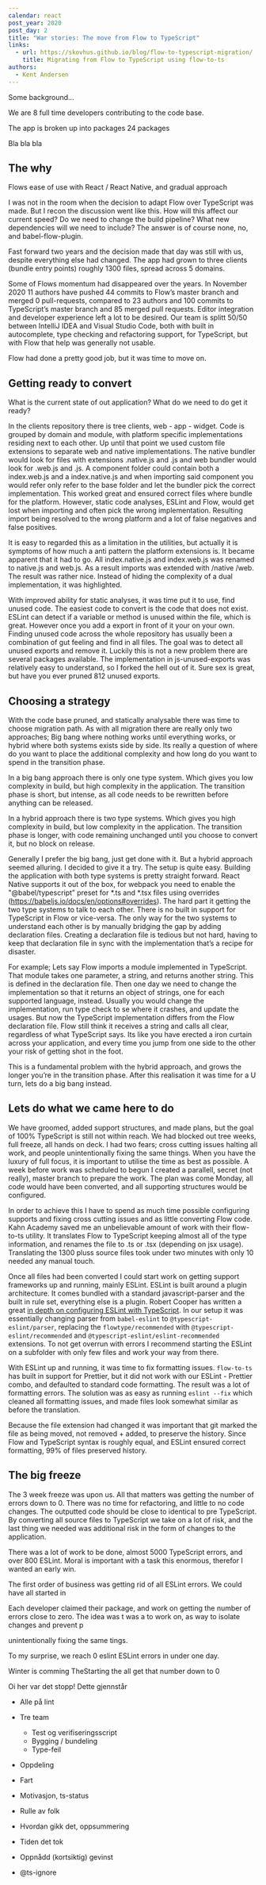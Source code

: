 ```yaml
---
calendar: react
post_year: 2020
post_day: 2
title: "War stories: The move from Flow to TypeScript"
links:
  - url: https://skovhus.github.io/blog/flow-to-typescript-migration/
    title: Migrating from Flow to TypeScript using flow-to-ts
authors:
  - Kent Andersen
---
```

Some background…

We are 8 full time developers contributing to the code base. 

The app is broken up into packages 24 packages

Bla bla bla

## The why

Flows ease of use with React / React Native, and gradual approach

I was not in the room when the decision to adapt Flow over TypeScript was made. But I recon the discussion went like this. How will this affect our current speed? Do we need to change the build pipeline? What new dependencies will we need to include? The answer is of course none, no, and babel-flow-plugin. 

Fast forward two years and the decision made that day was still with us, despite everything else had changed. The app had grown to three clients (bundle entry points) roughly 1300 files, spread across 5 domains. 

Some of Flows momentum had disappeared over the years. In November 2020 11 authors have pushed 44 commits to Flow’s master branch and merged 0 pull-requests, compared to 23 authors and 100 commits to TypeScript’s master branch and 85 merged pull requests. Editor integration and developer experience left a lot to be desired. Our team is splitt 50/50 between IntelliJ IDEA and Visual Studio Code, both with built in autocomplete, type checking and refactoring support, for TypeScript, but with Flow that help was generally not usable. 

Flow had done a pretty good job, but it was time to move on.

## Getting ready to convert

What is the current state of out application? What do we need to do get it ready?

In the clients repository there is tree clients, web - app - widget. Code is grouped by domain and module, with platform specific implementations residing next to each other. Up until that point we used custom file extensions to separate web and native implementations. The native bundler would look for files with extensions .native.js and .js and web bundler would look for .web.js and .js. A component folder could contain both a index.web.js and a index.native.js and when importing said component you would refer only refer to the base folder and let the bundler pick the correct implementation. This worked great and ensured correct files where bundle for the platform. However, static code analyses, ESLint and Flow, would get lost when importing and often pick the wrong implementation. Resulting import being resolved to the wrong platform and a lot of false negatives and false positives.

It is easy to regarded this as a limitation in the utilities, but actually it is symptoms of how much a anti pattern the platform extensions is. It became apparent that it had to go. All index.native.js and index.web.js was renamed to native.js and web.js. As a result imports was extended with /native /web. The result was rather nice. Instead of hiding the complexity of a dual implementation, it was highlighted.   

With improved ability for static analyses, it was time put it to use, find unused code. The easiest code to convert is the code that does not exist. ESLint can detect if a variable or method is unused within the file, which is great. However once you add a export in front of it your on your own. Finding unused code across the whole repository has usually been a combination of gut feeling and find in all files. The goal was to detect all unused exports and remove it. Luckily this is not a new problem there are several packages available. The implementation in js-unused-exports was relatively easy to understand, so I forked the hell out of it. Sure sex is great, but have you ever pruned 812 unused exports. 

## Choosing a strategy

With the code base pruned, and statically analysable there was time to choose migration path. As with all migration there are really only two approaches; Big bang where nothing works until everything works, or hybrid where both systems exists side by side. Its really a question of where do you want to place the additional complexity and how long do you want to spend in the transition phase.

In a big bang approach there is only one type system. Which gives you low complexity in build, but high complexity in the application. The transition phase is short, but intense, as all code needs to be rewritten before anything can be released. 

In a hybrid approach there is two type systems. Which gives you high complexity in build, but low complexity in the application. The transition phase is longer, with code remaining unchanged until you choose to convert it, but no block on release.

Generally I prefer the big bang, just get done with it. But a hybrid approach seemed alluring. I decided to give it a try. The setup is quite easy. Building the application with both type systems is pretty straight forward. React Native supports it out of the box, for webpack you need to enable the "@babel/typescript” preset for \*.ts and \*.tsx files using overrides (https://babeljs.io/docs/en/options#overrides). The hard part it getting the two type systems to talk to each other. There is no built in support for TypeScript in Flow or vice-versa. The only way for the two systems to understand each other is by manually bridging the gap by adding declaration files. Creating a declaration file is tedious but not hard, having to keep that declaration file in sync with the implementation that’s a recipe for disaster. 

For example; Lets say Flow imports a module implemented in TypeScript. That module takes one parameter, a string, and returns another string. This is defined in the declaration file. Then one day we need to change the implementation so that it returns an object of strings, one for each supported language, instead. Usually you would change the implementation, run type check to se where it crashes, and update the usages. But now the TypeScript implementation differs from the Flow declaration file. Flow still think it receives a string and calls all clear, regardless of what TypeScript says. Its like you have erected a iron curtain across your application, and every time you jump from one side to the other your risk of getting shot in the foot.

This is a fundamental problem with the hybrid approach, and grows the longer you’re in the transition phase. After this realisation it was time for a U turn, lets do a big bang instead.

## Lets do what we came here to do 

We have groomed, added support structures, and made plans, but the goal of 100% TypeScript is still not within reach. We had blocked out tree weeks, full freeze, all hands on deck. I had two fears; cross cutting issues halting all work, and people unintentionally fixing the same things. When you have the luxury of full focus, it is important to utilise the time as best as possible. A week before work was scheduled to begun I created a parallell, secret (not really), master branch to prepare the work. The plan was come Monday, all code would have been converted, and all supporting structures would be configured. 

In order to achieve this I have to spend as much time possible configuring supports and fixing cross cutting issues and as little converting Flow code. Kahn Academy saved me an unbelievable amount of work with their  flow-to-ts utility. It translates Flow to TypeScript keeping almost all of the type information, and renames the file to .ts or .tsx (depending on jsx usage). Translating the 1300 pluss source files took under two minutes with only 10 needed any manual touch. 

Once all files had been converted I could start work on getting support frameworks up and running, mainly ESLint. ESLint is built around a plugin architecture. It comes bundled with a standard javascript-parser and the built in rule set, everything else is a plugin. Robert Cooper has written a great [in depth on configuring ESLint with TypeScript](https://www.robertcooper.me/using-eslint-and-prettier-in-a-typescript-project). In our setup it was essentially changing parser from `babel-eslint` to `@typescript-eslint/parser`, replacing the   `flowtype/recommended` with `@typescript-eslint/recommended` and `@typescript-eslint/eslint-recommended`  extensions. To not get overrun with errors I recommend starting the ESLint on a subfolder with only few files and work your way from there.

With ESLint up and running, it was time to fix formatting issues. `flow-to-ts` has built in support for Prettier, but it did not work with our ESLint - Prettier combo, and defaulted to standard code formatting. The result was  a lot of formatting errors. The solution was as easy as running `eslint --fix` which cleaned all formatting issues, and made files look somewhat similar as before the translation. 

Because the file extension had changed it was important that git marked the file as being moved, not removed + added, to preserve the history. Since Flow and TypeScript syntax is roughly equal, and ESLint ensured correct formatting, 99% of files preserved history. 

## The big freeze

The 3 week freeze was upon us. All that matters was getting the number of errors down to 0. There was no time for refactoring, and little to no code changes. The outputted code should be close to identical to pre TypeScript. By converting all source files to TypeScript we take on a lot of risk, and the last thing we needed was additional risk in the form of changes to the application.

There was a lot of work to be done, almost 5000 TypeScript errors, and over 800 ESLint. Moral is important with a task this enormous, therefor I wanted an early win. 

The first order of business was getting rid of all ESLint errors. We could have all started in 





Each developer claimed their package, and work on getting the number of errors close to zero. The idea was t was a     to work on, as way to isolate changes and prevent p



unintentionally fixing the same tings.

To my surprise, we reach 0 eslint ESLint errors in under one day. 

Winter is comming TheStarting the all get that number down to 0

Oi her var det stopp! Dette gjennstår

* Alle på lint
* Tre team

  * Test og verifiseringsscript
  * Bygging / bundeling
  * Type-feil
* Oppdeling
* Fart
* Motivasjon, ts-status
* Rulle av folk
* Hvordan gikk det, oppsummering
* Tiden det tok
* Oppnådd (kortsiktig) gevinst
* @ts-ignore